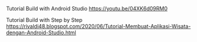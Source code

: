 Tutorial Build with Android Studio
https://youtu.be/04XK6d09RM0

Tutorial Build with Step by Step
https://rivaldi48.blogspot.com/2020/06/Tutorial-Membuat-Aplikasi-Wisata-dengan-Android-Studio.html
